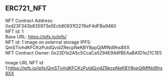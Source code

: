 ## ERC721_NFT  

NFT Contract Address: 0xd23F343b835973e5Ecb80831f2276eF4dFBa9460   
NFT id: 1  
Base URL: https://ipfs.io/ipfs/  
NFT id: 1 image on external storage IPFS: QmSTivhdKFCKzPutdQvidZRecpNeKBY8ppQjMfNd9hs8XX  
NFT Contract Owner: 0x23D1e2A5c5CcaCa5294E9A8fBEAaBA1D1e21C1E5   
 

Image URL NFT id 1:https://ipfs.io/ipfs/QmSTivhdKFCKzPutdQvidZRecpNeKBY8ppQjMfNd9hs8XX  

